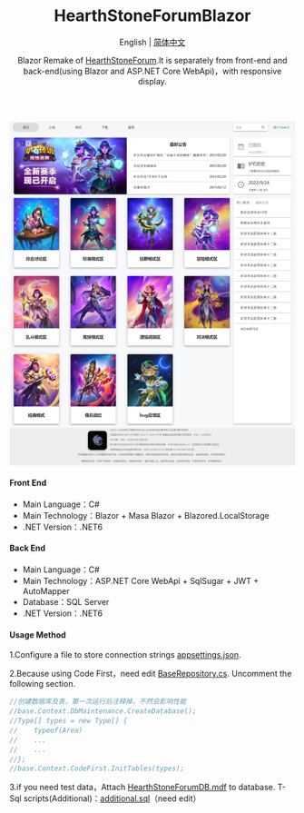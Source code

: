 <h1 align="center">HearthStoneForumBlazor</h1>

<div align="center">

English | [简体中文](./README.md)

Blazor Remake of [HearthStoneForum](https://github.com/Yu-Core/HearthstoneForum).It is separately from front-end and back-end(using Blazor and ASP.NET Core WebApi)，with responsive display.

<br/>

<br/>

![输入图片说明](Images/%E7%BD%91%E9%A1%B5%E6%8D%95%E8%8E%B7_24-9-2022_101824_localhost.jpeg)

</div>

#### Front End

- Main Language：C#
- Main Technology：Blazor + Masa Blazor + Blazored.LocalStorage
- .NET Version：.NET6

#### Back End

- Main Language：C#
- Main Technology：ASP.NET Core WebApi + SqlSugar + JWT + AutoMapper
- Database：SQL Server
- .NET Version：.NET6

#### Usage Method

1.Configure a file to store connection strings [appsettings.json](./HearthStoneForum.WebApi/appsettings.json).

2.Because using Code First，need edit [BaseRepository.cs](./HearthStoneForum.Repository/BaseRepository.cs). Uncomment the following section.

```C#
//创建数据库及表，第一次运行后注释掉，不然会影响性能
//base.Context.DbMaintenance.CreateDatabase();
//Type[] types = new Type[] { 
//    typeof(Area)
//    ...
//    ...
//};
//base.Context.CodeFirst.InitTables(types);
```

3.if you need test data，Attach [HearthStoneForumDB.mdf](./TestData/HearthStoneForumDB.mdf) to database. T-Sql scripts(Additional)：[additional.sql](./TestData/additional.sql)（need edit）
